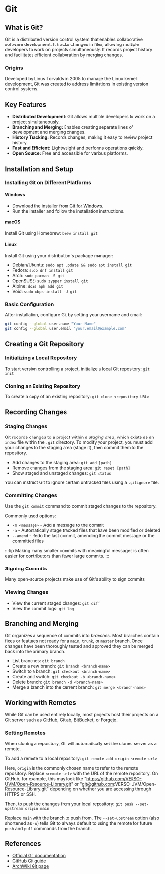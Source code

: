 # Git

## What is Git?

Git is a distributed version control system that enables collaborative software development.
It tracks changes in files, allowing multiple developers to work on projects simultaneously.
It records project history and facilitates efficient collaboration by merging changes.

### Origins

Developed by Linus Torvalds in 2005 to manage the Linux kernel development, Git was created to address limitations in existing version control systems.

## Key Features

- **Distributed Development:** Git allows multiple developers to work on a project simultaneously.
- **Branching and Merging:** Enables creating separate lines of development and merging changes.
- **History Tracking:** Records changes, making it easy to review project history.
- **Fast and Efficient:** Lightweight and performs operations quickly.
- **Open Source:** Free and accessible for various platforms.

## Installation and Setup

### Installing Git on Different Platforms

#### Windows

- Download the installer from [Git for Windows](https://gitforwindows.org/).
- Run the installer and follow the installation instructions.

#### macOS

Install Git using Homebrew:
`brew install git`

#### Linux

Install Git using your distribution's package manager:

- Debian/Ubuntu: `sudo apt update && sudo apt install git`
- Fedora: `sudo dnf install git`
- Arch: `sudo pacman -S git`
- OpenSUSE: `sudo zypper install git`
- Alpine: `doas apk add git`
- Void: `sudo xbps-install -U git`

### Basic Configuration

After installation, configure Git by setting your username and email:
```sh
git config --global user.name "Your Name"
git config --global user.email "your.email@example.com"
```

## Creating a Git Repository

### Initializing a Local Repository

To start version controlling a project, initialize a local Git repository:
`git init`

### Cloning an Existing Repository

To create a copy of an existing repository:
`git clone <repository URL>`

## Recording Changes

### Staging Changes

Git records changes to a project within a *staging area*, which exists as an `index` file within the `.git` directory.
To modify your project, you must add your changes to the staging area (stage it), then commit them to the repository.

- Add changes to the staging area: `git add [path]`
- Remove changes from the staging area: `git reset [path]`
- Show staged and unstaged changes: `git status`

You can instruct Git to ignore certain untracked files using a `.gitignore` file.

### Committing Changes

Use the `git commit` command to commit staged changes to the repository.

Commonly used options:

- `-m <message>` - Add a message to the commit
- `-a` - Automatically stage tracked files that have been modified or deleted
- `--amend` - Redo the last commit, amending the commit message or the committed files

:::tip
Making many smaller commits with meaningful messages is often easier for contributors than fewer large commits.
:::

### Signing Commits

Many open-source projects make use of Git's ability to sign commits

### Viewing Changes

- View the current staged changes: `git diff`
- View the commit logs: `git log`

## Branching and Merging

Git organizes a sequence of commits into *branches*.
Most branches contain fixes or features not ready for a `main`, `trunk`, or `master` branch.
Once changes have been thoroughly tested and approved they can be merged back into the primary branch.

- List branches: `git branch`
- Create a new branch: `git branch <branch-name>`
- Switch to a branch: `git checkout <branch-name>`
- Create and switch: `git checkout -b <branch-name>`
- Delete branch: `git branch -d <branch-name>`
- Merge a branch into the current branch: `git merge <branch-name>`

## Working with Remotes

While Git can be used entirely locally, most projects host their projects on a Git server such as [GitHub](/tools/github), Gitlab, BitBucket, or Forgejo.

### Setting Remotes

When cloning a repository, Git will automatically set the cloned server as a remote.

To add a remote to a local repository: `git remote add origin <remote-url>`

Here, `origin` is the commonly chosen name to refer to the remote repository. Replace `<remote-url>` with the URL of the remote repository. On GitHub, for example, this may look like "https://github.com/VERSO-UVM/Open-Resource-Library.git" or "git@github.com:VERSO-UVM/Open-Resource-Library.git" depending on whether you are accessing through HTTPS or SSH.

Then, to push the changes from your local repository: `git push --set-upstream origin main`

Replace `main` with the branch to push from. The `--set-upstream` option (also shortened as `-u`) tells Git to always default to using the remote for future `push` and `pull` commands from the branch.

## References

[//]: # (This documentation serves as an introduction to Git, providing the fundamental knowledge and commands essential for version control and collaborative software development.)
[//]: # (Explore further to enhance your understanding and proficiency with Git.)

- [Official Git documentation](https://git-scm.com/doc)
- [GitHub Git guide](https://github.com/git-guides)
- [ArchWiki Git page](https://wiki.archlinux.org/title/Git)
